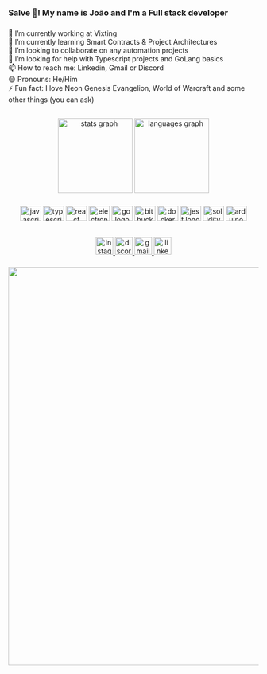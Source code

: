 <h3 align="left">Salve 👋! My name is João and I'm a Full stack developer</h3>

###

<p align="left">🔭 I’m currently working at Vixting<br>🌱 I’m currently learning Smart Contracts & Project Architectures<br>👯 I’m looking to collaborate on any automation projects<br>🤔 I’m looking for help with Typescript projects and GoLang basics<br>📫 How to reach me: Linkedin, Gmail or Discord<br>😄 Pronouns: He/Him<br>⚡ Fun fact: I love Neon Genesis Evangelion, World of Warcraft and some other things (you can ask)</p>

###
##

<div align="center">
  <img src="https://github-readme-stats.vercel.app/api?hide_title=false&hide_rank=false&show_icons=true&include_all_commits=true&count_private=true&disable_animations=false&theme=material-palenight&locale=en&hide_border=false&username=JVmano" height="150" alt="stats graph"  />
  <img src="https://github-readme-stats.vercel.app/api/top-langs?locale=en&hide_title=false&layout=compact&card_width=320&langs_count=5&theme=material-palenight&hide_border=false&username=JVmano" height="150" alt="languages graph"  />
</div>

###

<div align="center">
  <img src="https://cdn.jsdelivr.net/gh/devicons/devicon/icons/javascript/javascript-original.svg" height="30" width="42" alt="javascript logo"  />
  <img src="https://cdn.jsdelivr.net/gh/devicons/devicon/icons/typescript/typescript-plain.svg" height="30" width="42" alt="typescript logo"  />
  <img src="https://cdn.jsdelivr.net/gh/devicons/devicon/icons/react/react-original.svg" height="30" width="42" alt="react logo"  />
  <img src="https://cdn.jsdelivr.net/gh/devicons/devicon/icons/electron/electron-original.svg" height="30" width="42" alt="electron logo"  />
  <img src="https://cdn.jsdelivr.net/gh/devicons/devicon/icons/go/go-original.svg" height="30" width="42" alt="go logo"  />
  <img src="https://cdn.jsdelivr.net/gh/devicons/devicon/icons/bitbucket/bitbucket-original.svg" height="30" width="42" alt="bitbucket logo"  />
  <img src="https://cdn.jsdelivr.net/gh/devicons/devicon/icons/docker/docker-original.svg" height="30" width="42" alt="docker logo"  />
  <img src="https://cdn.jsdelivr.net/gh/devicons/devicon/icons/jest/jest-plain.svg" height="30" width="42" alt="jest logo"  />
  <img src="https://cdn.jsdelivr.net/gh/devicons/devicon/icons/solidity/solidity-original.svg" height="30" width="42" alt="solidity logo"  />
  <img src="https://cdn.jsdelivr.net/gh/devicons/devicon/icons/arduino/arduino-original.svg" height="30" width="42" alt="arduino logo"  />
</div>

###
##

<div align="center">
  <a href="https://www.instagram.com/aspiranteadev/" target="_blank">
    <img src="https://img.shields.io/static/v1?message=Instagram&logo=instagram&label=&color=E4405F&logoColor=white&labelColor=&style=for-the-badge" height="35" alt="instagram logo"  />
  </a>
  <a href="https://discordapp.com/users/214083417510379520/" target="_blank">
    <img src="https://img.shields.io/static/v1?message=Discord&logo=discord&label=&color=7289DA&logoColor=white&labelColor=&style=for-the-badge" height="35" alt="discord logo"  />
  </a>
  <a href="mailto:jdefreitasmelo@gmail.com" target="_blank">
    <img src="https://img.shields.io/static/v1?message=Gmail&logo=gmail&label=&color=D14836&logoColor=white&labelColor=&style=for-the-badge" height="35" alt="gmail logo"  />
  </a>
  <a href="https://www.linkedin.com/in/jo%C3%A3o-vitor-freitas-melo/" target="_blank">
    <img src="https://img.shields.io/static/v1?message=LinkedIn&logo=linkedin&label=&color=0077B5&logoColor=white&labelColor=&style=for-the-badge" height="35" alt="linkedin logo"  />
  </a>
</div>

###

<div align="center">
  <img width="800" src="https://media4.giphy.com/media/sUP52mudix9Zu/giphy.gif?cid=ecf05e476xidzcdcr6fqbedilbc83qiq9f7693q9hvungffl&rid=giphy.gif&ct=g"  />
</div>

###
